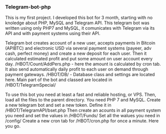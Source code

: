### Telegram-bot-php
This is my first project. 
I developed this bot for 3 month, starting with no knoledge about PHP, MySQL and Telegram API.
This telegram bot was written using only PHP7 and MySQL, it comunicates with Telegram via its API and with payment systems using their API.

Telegram bot creates account of a new user, accepts payments in Bitcoin (APIBTC) and electronic USD via several payment systems (payeer, adv cash, perfect money) and create a new deposit for each user. 
Then it calculated estimated profit and put some amount on user account every day.
/HBOT/Count/AddPers.php - here the amount is calculated by cron tab.
It also send automatically daily profit to each user on demand through payment gateways.
/HBOT/DB/ - Database class and settings are located here.
Main part of the bot and classed are located in /HBOT/TelegramSpecial/

To use this bot you need at least a fast and reliable hosting, or VPS.
Then, load all the files to the parent directory. 
You need PHP 7 and MySQL.
Create a new telegram bot and set a new token.
Define it in /HBOT/TelegramAPI/bset.php
Then create an acounts in all payment system you need and set the values in /HBOT/Funds/
Set all the walues you need in /config/
Create a new cron tab for /HBOT/cron.php  for once a minute.
Here you go.
